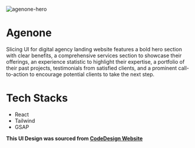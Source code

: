 ![agenone-hero](https://github.com/andreedyson/agenone/assets/108970537/96372c54-939d-4666-a0a6-220558516d56)

# Agenone

Slicing UI for digital agency landing website features a bold hero section with clear benefits, a comprehensive services section to showcase their offerings, an experience statistic to highlight their expertise, a portfolio of their past projects, testimonials from satisfied clients, and a prominent call-to-action to encourage potential clients to take the next step.

# Tech Stacks
- React
- Tailwind
- GSAP

**This UI Design was sourced from [CodeDesign Website](https://codedesign.dev/challenge/agenone)**
